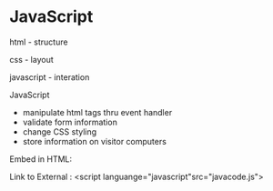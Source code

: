 JavaScript
===========

html - structure

css - layout

javascript - interation

JavaScript 
- manipulate html tags thru event handler
- validate form information
- change CSS styling
- store information on visitor computers

Embed in HTML:  <script type="text/javascript">...code...</script>

Link to External :  <script languange="javascript"src="javacode.js">

